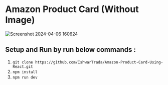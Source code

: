 # Amazon Product Card (Without Image)

![Screenshot 2024-04-06 160624](https://github.com/IshwarTrada/Amazon-Product-Card-Using-React/assets/121044852/3b181dea-d872-4e1f-97c6-18b10b60d353)

## Setup and Run by run below commands :

1. ``` git clone https://github.com/IshwarTrada/Amazon-Product-Card-Using-React.git ```
2. ```npm install```
3. ```npm run dev```

